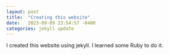 ```yaml
---
layout: post
title:  "Creating this website"
date:   2023-09-09 23:54:57 -0400
categories: jekyll update
---
```

I created this website using jekyll. I learned some Ruby to do it.
